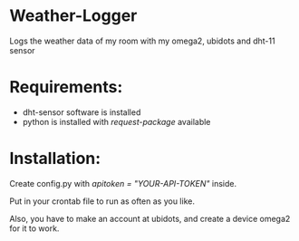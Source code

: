 # Weather-Logger
Logs the weather data of my room with my omega2, ubidots and dht-11 sensor

# Requirements:
+ dht-sensor software is installed
+ python is installed with *request-package* available

# Installation:
Create config.py with *apitoken = "YOUR-API-TOKEN"* inside.

Put in your crontab file to run as often as you like.

Also, you have to make an account at ubidots, and create a device omega2 for it to work.


